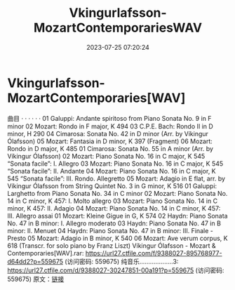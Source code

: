 ﻿---
title: Vkingurlafsson-MozartContemporariesWAV
date: 2023-07-25 07:20:24
categories: 古典音乐、新世纪、纯音雅乐
tags: 纯音雅乐
---
# Vkingurlafsson-MozartContemporaries[WAV]

曲目 · · · · · ·
01 Galuppi: Andante spiritoso from Piano Sonata No. 9 in F
minor
02 Mozart: Rondo in F major, K 494
03 C.P.E. Bach: Rondo II in D minor, H 290
04 Cimarosa: Sonata No. 42 in D minor (Arr. by Víkingur
Ólafsson)
05 Mozart: Fantasia in D minor, K 397 (Fragment)
06 Mozart: Rondo in D major, K 485
01 Cimarosa: Sonata No. 55 in A minor (Arr. by Víkingur
Ólafsson)
02 Mozart: Piano Sonata No. 16 in C major, K 545 “Sonata
facile”: I. Allegro
03 Mozart: Piano Sonata No. 16 in C major, K 545 “Sonata
facile”: II. Andante
04 Mozart: Piano Sonata No. 16 in C major, K 545 “Sonata
facile”: III. Rondo. Allegretto
05 Mozart: Adagio in E flat, arr. by Víkingur Ólafsson from
String Quintet No. 3 in G minor, K 516
01 Galuppi: Larghetto from Piano Sonata No. 34 in C minor
02 Mozart: Piano Sonata No. 14 in C minor, K 457: I. Molto
allegro
03 Mozart: Piano Sonata No. 14 in C minor, K 457: II. Adagio
04 Mozart: Piano Sonata No. 14 in C minor, K 457: III. Allegro
assai
01 Mozart: Kleine Gigue in G, K 574
02 Haydn: Piano Sonata No. 47 in B minor: I. Allegro
moderato
03 Haydn: Piano Sonata No. 47 in B minor: II. Menuet
04 Haydn: Piano Sonata No. 47 in B minor: III. Finale -
Presto
05 Mozart: Adagio in B minor, K 540
06 Mozart: Ave verum corpus, K 618 (Transcr. for solo piano by
Franz Liszt)
Víkingur Ólafsson - Mozart & Contemporaries[WAV].rar:
https://url27.ctfile.com/f/9388027-895768977-d64dd2?p=559675
(访问密码: 559675)
纯音乐...................3: https://url27.ctfile.com/d/9388027-30247851-00a191?p=559675
(访问密码: 559675)
原文：[链接](https://blog.sina.com.cn/s/blog_1647c7e76010312tu.html)